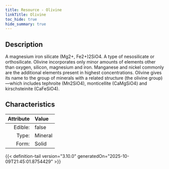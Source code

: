 ```yaml
---
title: Resource - Olivine
linkTitle: Olivine
toc_hide: true
hide_summary: true
---
```

<!-- This is generated by the MarsSim HelpGenertor, do not edit. -->

## Description
A magnesium iron silicate (Mg2+, Fe2+)2SiO4. A type&#10;&#9; of nesosilicate or orthosilicate. Olivine incorporates only minor amounts of elements other&#10;&#9; than oxygen, silicon, magnesium and iron. Manganese and nickel commonly are the additional&#10;&#9; elements present in highest concentrations. Olivine gives its name to the group of minerals&#10;&#9; with a related structure (the olivine group)—which includes tephroite (Mn2SiO4),&#10;&#9; monticellite (CaMgSiO4) and kirschsteinite (CaFeSiO4).

## Characteristics

| Attribute      | Value |
|--------:|:------|
|Edible:|false|
|Type:|Mineral|
|Form:|Solid|
 



    


{{< definition-tail version="3.10.0" generatedOn="2025-10-09T21:45:01.8754429" >}}


